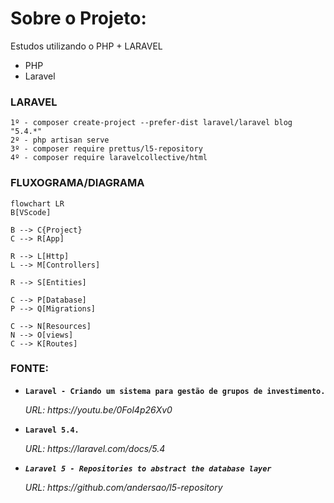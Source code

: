 # Sobre o Projeto:
Estudos utilizando o PHP + LARAVEL

- PHP
- Laravel


### LARAVEL

```
1º - composer create-project --prefer-dist laravel/laravel blog "5.4.*"
2º - php artisan serve
3º - composer require prettus/l5-repository
4º - composer require laravelcollective/html
```


### FLUXOGRAMA/DIAGRAMA

```mermaid
flowchart LR
B[VScode]

B --> C{Project}
C --> R[App]

R --> L[Http]
L --> M[Controllers]

R --> S[Entities]

C --> P[Database]
P --> Q[Migrations]

C --> N[Resources]
N --> O[views]
C --> K[Routes]
```



### FONTE:
<ul>
  
  <li>
    <p><b><code>Laravel - Criando um sistema para gestão de grupos de investimento.</code></b></p>
    <p><i>URL: https://youtu.be/0Fol4p26Xv0 </i></p>
  </li>
  
  <li>
    <p><b><code>Laravel 5.4.</code></b></p>
    <p><i>URL: https://laravel.com/docs/5.4</p>
  </li>
  
  <li>
    <p><b><code>Laravel 5 - Repositories to abstract the database layer</code></b></p>
    <p><i>URL: https://github.com/andersao/l5-repository</p>
  </li>
  
  
  
</ul>

